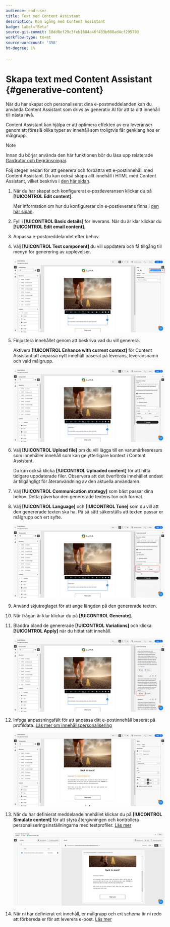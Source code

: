 ```yaml
---
audience: end-user
title: Text med Content Assistant
description: Kom igång med Content Assistant
badge: label="Beta"
source-git-commit: 18dd8ef29c3feb1884a46f433b608ad4cf295703
workflow-type: tm+mt
source-wordcount: '358'
ht-degree: 1%

---
```



# Skapa text med Content Assistant {#generative-content}

När du har skapat och personaliserat dina e-postmeddelanden kan du använda Content Assistant som drivs av generativ AI för att ta ditt innehåll till nästa nivå.

Content Assistant kan hjälpa er att optimera effekten av era leveranser genom att föreslå olika typer av innehåll som troligtvis får genklang hos er målgrupp.

>[!NOTE]
>
>Innan du börjar använda den här funktionen bör du läsa upp relaterade [Gardrutor och begränsningar](generative-gs.md#guardrails-and-limitations).

Följ stegen nedan för att generera och förbättra ett e-postinnehåll med Content Assistant. Du kan också skapa allt innehåll i HTML med Content Assistant, vilket beskrivs i [den här sidan](generative-email.md).

1. När du har skapat och konfigurerat e-postleveransen klickar du på **[!UICONTROL Edit content]**.

   Mer information om hur du konfigurerar din e-postleverans finns i [den här sidan](../content/create-email-content.md).

1. Fyll i **[!UICONTROL Basic details]** för leverans. När du är klar klickar du **[!UICONTROL Edit email content]**.

1. Anpassa e-postmeddelandet efter behov.

1. Välj **[!UICONTROL Text component]** du vill uppdatera och få tillgång till menyn för generering av upplevelser.

   ![](assets/text-genai-1.png)

1. Finjustera innehållet genom att beskriva vad du vill generera.

   Aktivera **[!UICONTROL Enhance with current context]** för Content Assistant att anpassa nytt innehåll baserat på leverans, leveransnamn och vald målgrupp.

   ![](assets/text-genai-3.png)

1. Välj **[!UICONTROL Upload file]** om du vill lägga till en varumärkesresurs som innehåller innehåll som kan ge ytterligare kontext i Content Assistant.

   Du kan också klicka **[!UICONTROL Uploaded content]** för att hitta tidigare uppdaterade filer. Observera att det överförda innehållet endast är tillgängligt för återanvändning av den aktuella användaren.

1. Välj **[!UICONTROL Communication strategy]** som bäst passar dina behov. Detta påverkar den genererade textens ton och format.

1. Välj **[!UICONTROL Language]** och **[!UICONTROL Tone]** som du vill att den genererade texten ska ha. På så sätt säkerställs att texten passar er målgrupp och ert syfte.

   ![](assets/text-genai-4.png)

1. Använd skjutreglaget för att ange längden på den genererade texten.

1. När frågan är klar klickar du på **[!UICONTROL Generate]**.

1. Bläddra bland de genererade **[!UICONTROL Variations]** och klicka **[!UICONTROL Apply]** när du hittat rätt innehåll.

   ![](assets/text-genai-5.png)

1. Infoga anpassningsfält för att anpassa ditt e-postinnehåll baserat på profildata. [Läs mer om innehållspersonalisering](../personalization/personalize.md)

   ![](assets/text-genai-6.png)

1. När du har definierat meddelandeinnehållet klickar du på **[!UICONTROL Simulate content]** för att styra återgivningen och kontrollera personaliseringsinställningarna med testprofiler. [Läs mer](../preview-test/preview-content.md)

   ![](assets/text-genai-7.png)

1. När ni har definierat ert innehåll, er målgrupp och ert schema är ni redo att förbereda er för att leverera e-post. [Läs mer](../monitor/prepare-send.md)

